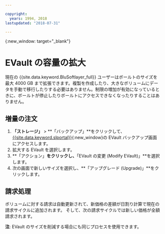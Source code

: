 ```yaml
---

copyright:
  years: 1994, 2018
lastupdated: "2018-07-31"

---
```

{:new_window: target="_blank"}


# EVault の容量の拡大

現在の {{site.data.keyword.BluSoftlayer_full}} ユーザーはボールトのサイズを最大 4000 GB まで拡張できます。複製を作成したり、大きなボリュームにデータを手動で移行したりする必要はありません。制限の増加が有効になっているときに、ボールトが停止したりボールトにアクセスできなくなったりすることはありません。

## 増量の注文

1. **「ストレージ」** > **「バックアップ」**をクリックして、[{{site.data.keyword.slportal}}](https://control.softlayer.com/){:new_window}の EVault バックアップ画面にアクセスします。
2. 拡大する EVault を選択します。
3. **「アクション」**をクリックし、**「EVault の変更 (Modify EVault)」**を選択します。
4. 次の画面で新しいサイズを選択し、**「アップグレード (Upgrade)」**をクリックします。

## 請求処理

ボリュームに対する請求は自動更新されて、新価格の差額が日割り計算で現在の請求サイクルに追加されます。 そして、次の請求サイクルでは新しい価格が全額請求されます。

**注**: EVault のサイズを削減する場合にも同じプロセスを使用できます。
